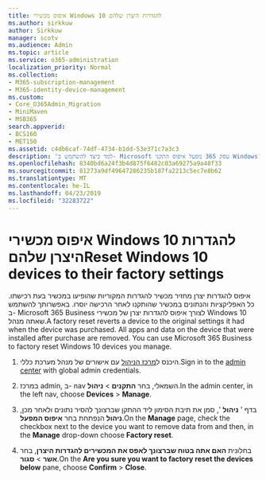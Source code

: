```yaml
---
title: איפוס מכשירי Windows 10 להגדרות היצרן שלהם
ms.author: sirkkuw
author: Sirkkuw
manager: scotv
ms.audience: Admin
ms.topic: article
ms.service: o365-administration
localization_priority: Normal
ms.collection:
- M365-subscription-management
- M365-identity-device-management
ms.custom:
- Core_O365Admin_Migration
- MiniMaven
- MSB365
search.appverid:
- BCS160
- MET150
ms.assetid: c4db6caf-74df-4734-b1dd-53e371c7a3c3
description: 'למד כיצד להשתמש ב- Microsoft עסק 365 מפעל איפוס התקני Windows 10 שלך. '
ms.openlocfilehash: 8340bd6a24f3b4d875f6482c03a69275a9a48f33
ms.sourcegitcommit: 81273a9df49647286235b187fa2213c5ec7e8b62
ms.translationtype: MT
ms.contentlocale: he-IL
ms.lasthandoff: 04/23/2019
ms.locfileid: "32283722"
---
```

# <a name="reset-windows-10-devices-to-their-factory-settings"></a><span data-ttu-id="014f9-103">איפוס מכשירי Windows 10 להגדרות היצרן שלהם</span><span class="sxs-lookup"><span data-stu-id="014f9-103">Reset Windows 10 devices to their factory settings</span></span>

<span data-ttu-id="014f9-p101">איפוס להגדרות יצרן מחזיר מכשיר להגדרות המקוריות שהופיעו במכשיר בעת רכישתו. כל האפליקציות והנתונים במכשיר שהותקנו לאחר הרכישה יוסרו. באפשרותך להשתמש ב- Microsoft 365 Business לצורך איפוס להגדרות יצרן של מכשירי Windows 10 שאתה מנהל.</span><span class="sxs-lookup"><span data-stu-id="014f9-p101">A factory reset reverts a device to the original settings it had when the device was purchased. All apps and data on the device that were installed after purchase are removed. You can use Microsoft 365 Business to factory reset Windows 10 devices you manage.</span></span>
  
1. <span data-ttu-id="014f9-107">היכנס ל[מרכז הניהול](https://aka.ms/bcsportal) עם אישורים של מנהל מערכת כללי.</span><span class="sxs-lookup"><span data-stu-id="014f9-107">Sign in to the [admin center](https://aka.ms/bcsportal) with global admin credentials.</span></span> 
    
2. <span data-ttu-id="014f9-108">במרכז admin, ב- nav השמאלי, בחר **התקנים** \> **ניהול**.</span><span class="sxs-lookup"><span data-stu-id="014f9-108">In the admin center, in the left nav, choose **Devices** \> **Manage**.</span></span>

3. <span data-ttu-id="014f9-109">בדף ' **ניהול** ', סמן את תיבת הסימון ליד ההתקן שברצונך להסיר נתונים ולאחר מכן, **ניהול** הנפתחת בחר **איפוס המפעל**.</span><span class="sxs-lookup"><span data-stu-id="014f9-109">On the **Manage** page, check the checkbox next to the device you want to remove data from and then, in the **Manage** drop-down choose **Factory reset**.</span></span>
    
4. <span data-ttu-id="014f9-110">בחלונית **האם אתה בטוח שברצונך לאפס את המכשירים להגדרות היצרן**, בחר **אשר** \> **סגור**.</span><span class="sxs-lookup"><span data-stu-id="014f9-110">On the **Are you sure you want to factory reset the devices below** pane, choose **Confirm** \> **Close**.</span></span>
    
  

